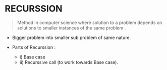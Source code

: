 # **RECURSSION**

> Method in computer science where solution to a problem
depends on solutions to smaller
instances of the same problem .

- Bigger problem into smaller sub problem of same nature.

- Parts of Recurssion :
    - i) Base case
    - ii) Recurssive call (to work towards Base case). 
    